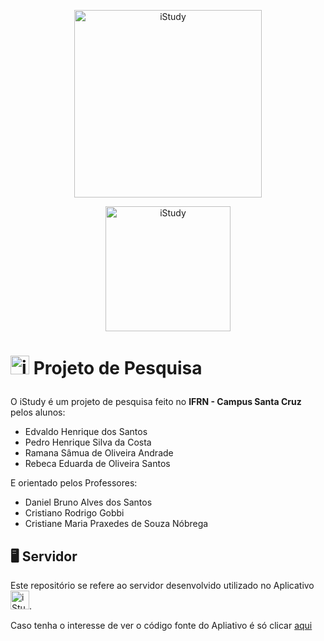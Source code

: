 <p align="center"><img alt="iStudy" width="300px" src="https://i.imgur.com/deTajYU.png"/></p>

<p align="center"><img alt="iStudy" width="200px" src="https://i.imgur.com/Vtvvtge.png"/></p>


# <p><img alt="iStudy" width="30px" src="https://i.imgur.com/GyTvCSo.png"/><span> Projeto de Pesquisa</span></p>
<p>O iStudy é um projeto de pesquisa feito no <strong>IFRN - Campus Santa Cruz</strong> pelos alunos:</p>
<ul>  <li>Edvaldo Henrique dos Santos</li>  <li>Pedro Henrique Silva da Costa</li>  <li>Ramana Sâmua de Oliveira Andrade</li>  <li>Rebeca Eduarda de Oliveira Santos</li></ul>

<p>E orientado pelos Professores:</p>
<ul>  <li>Daniel Bruno Alves dos Santos</li>  <li>Cristiano Rodrigo Gobbi</li>  <li>Cristiane Maria Praxedes de Souza Nóbrega</li>  </ul>

## 🖥 Servidor

<p>Este repositório se refere ao servidor desenvolvido utilizado no Aplicativo<span><img alt="iStudy" width="30px" src="https://cdn.jsdelivr.net/gh/devicons/devicon/icons/androidstudio/androidstudio-original.svg"/></span>.</p>

<p>Caso tenha o interesse de ver o código fonte do Apliativo é só clicar <a href="https://github.com/edvaldinhs/iStudy">aqui</a></p>

